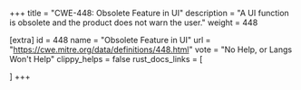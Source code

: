 +++
title = "CWE-448: Obsolete Feature in UI"
description	= "A UI function is obsolete and the product does not warn the user."
weight = 448

[extra]
id = 448
name = "Obsolete Feature in UI"
url = "https://cwe.mitre.org/data/definitions/448.html"
vote = "No Help, or Langs Won't Help"
clippy_helps = false
rust_docs_links = [
	
]
+++

